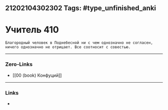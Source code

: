 21202104302302
Tags: #type_unfinished_anki
---
# Учитель 410

    Благородный человек в Поднебесной ни с чем однозначно не согласен, ничего однозначно не отрицает. Все соотносит с совестью.

---
### Zero-Links
- [[00 (book) Конфуций]]
---
### Links
-